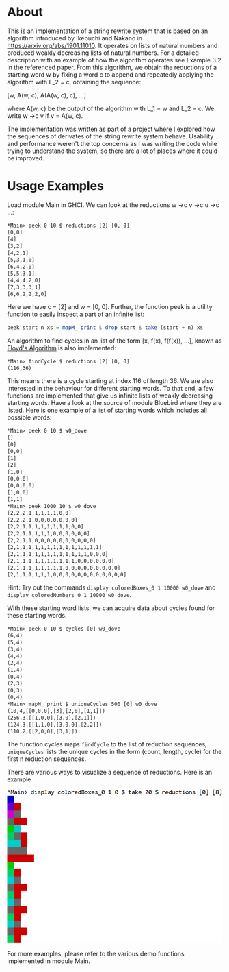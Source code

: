# About

This is an implementation of a string rewrite system that is based on an algorithm introduced by Ikebuchi and Nakano in <https://arxiv.org/abs/1901.11010>. It operates on lists of natural numbers and produced weakly decreasing lists of natural numbers. For a detailed description with an example of how the algorithm operates see Example 3.2 in the referenced paper. From this algorithm, we obtain the reductions of a starting word w by fixing a word c to append and repeatedly applying the algorithm with L_2 = c, obtaining the sequence:

[w, A(w, c), A(A(w, c), c), ...]

where A(w, c) be the output of the algorithm with L_1 = w and L_2 = c. We write w ->c v if v = A(w, c).

The implementation was written as part of a project where I explored how the sequences of derivates of the string rewrite system behave. Usability and performance weren't the top concerns as I was writing the code while trying to understand the system, so there are a lot of places where it could be improved.

# Usage Examples

Load module Main in GHCI. We can look at the reductions w ->c v ->c u ->c ...:

```
*Main> peek 0 10 $ reductions [2] [0, 0]
[0,0]
[4]
[3,2]
[4,2,1]
[5,3,1,0]
[6,4,2,0]
[5,5,3,1]
[4,4,4,2,0]
[7,3,3,3,1]
[6,6,2,2,2,0]
```

Here we have c = [2] and w = [0, 0]. Further, the function peek is a utility function to easily inspect a part of an infinite list:

```haskell
peek start n xs = mapM_ print $ drop start $ take (start + n) xs
```

An algorithm to find cycles in an list of the form [x, f(x), f(f(x)), ...], known as [Floyd's Algorithm](https://en.wikipedia.org/wiki/Cycle_detection#Floyd's_Tortoise_and_Hare) is also implemented:

```
*Main> findCycle $ reductions [2] [0, 0]
(116,36)
```

This means there is a cycle starting at index 116 of length 36. We are also interested in the behaviour for different starting words. To that end, a few functions are implemented that give us infinite lists of weakly decreasing starting words. Have a look at the source of module Bluebird where they are listed. Here is one example of a list of starting words which includes all possible words:

```
*Main> peek 0 10 $ w0_dove
[]
[0]
[0,0]
[1]
[2]
[1,0]
[0,0,0]
[0,0,0,0]
[1,0,0]
[1,1]
*Main> peek 1000 10 $ w0_dove
[2,2,2,1,1,1,1,1,0,0]
[2,2,2,1,0,0,0,0,0,0,0]
[2,2,1,1,1,1,1,1,1,1,0,0]
[2,2,1,1,1,1,1,0,0,0,0,0,0]
[2,2,1,1,0,0,0,0,0,0,0,0,0,0]
[2,1,1,1,1,1,1,1,1,1,1,1,1,1,1]
[2,1,1,1,1,1,1,1,1,1,1,1,1,0,0,0]
[2,1,1,1,1,1,1,1,1,1,1,0,0,0,0,0,0]
[2,1,1,1,1,1,1,1,1,0,0,0,0,0,0,0,0,0]
[2,1,1,1,1,1,1,0,0,0,0,0,0,0,0,0,0,0,0]
```

Hint: Try out the commands `display coloredBoxes_0 1 10000 w0_dove` and `display coloredNumbers_0 1 10000 w0_dove`.

With these starting word lists, we can acquire data about cycles found for these starting words.

```
*Main> peek 0 10 $ cycles [0] w0_dove
(6,4)
(5,4)
(3,4)
(4,4)
(2,4)
(1,4)
(0,4)
(2,3)
(0,3)
(0,4)
*Main> mapM_ print $ uniqueCycles 500 [0] w0_dove
(10,4,[[0,0,0],[3],[2,0],[1,1]])
(256,3,[[1,0,0],[3,0],[2,1]])
(124,3,[[1,1,0],[3,0,0],[2,2]])
(110,2,[[2,0,0],[3,1]])
```

The function cycles maps `findCycle` to the list of reduction sequences, `uniqueCycles` lists the unique cycles in the form (count, length, cycle) for the first n reduction sequences.

There are various ways to visualize a sequence of reductions. Here is an example

![Screenshot of the visualization](img/display_boxes.png)

For more examples, please refer to the various demo functions implemented in module Main.
